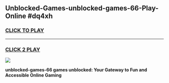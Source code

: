 
## Unblocked-Games-unblocked-games-66-Play-Online #dq4xh
<h3>
<a href="https://news.freeplayer.one?title=unblocked-games-66&ref=3">CLICK TO PLAY</a></h3>
<hr>

<h3>
<a href="https://news.freeplayer.one?title=unblocked-games-66&ref=3">CLICK 2 PLAY</a>
  
</h3>

<a href="https://news.freeplayer.one?title=unblocked-games-66&ref=3"><img src="https://clearcache.store/games.png"></a>


**unblocked-games-66 games unblocked: Your Gateway to Fun and Accessible Online Gaming**
